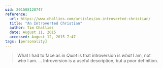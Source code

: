 ```yaml
---
uid: 201508120747
reference:
  url: https://www.challies.com/articles/an-introverted-christian/
  title: "An Introverted Christian"
  author: Tim Challies
  date: August 11, 2015
  accessed: August 12, 2015 7:47
tags: [personality]
---
```


> What I had to face as in *Quiet* is that introversion is *what* I am, not *who* I am. … Introversion is a useful description, but a poor definition.
